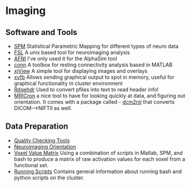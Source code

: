 # Imaging

## Software and Tools

 - [SPM](spm.md) Statistical Parametric Mapping for different types of neuro data 
 - [FSL](fsl.md) A unix based tool for neuroimaging analysis 
 - [AFNI](afni.md) I've only used it for the AlphaSim tool 
 - [conn](conn.md) A toolbox for resting connectivity analysis based in MATLAB 
 - [xjView](xjview.md) A simple tool for displaying images and overlays  
 - [xvfb](xvfb.md) Allows sending graphical output to spot in memory, useful for graphical functionality in cluster environment 
 - [Rdgehdr](http://rsl.stanford.edu/research/software.html) Used to convert pfiles into text to read header info! 
 - [MRICron](http://www.sph.sc.edu/comd/rorden/mricron/install.html) a nice tool to have for looking quickly at data, and figuring out orientation.  It comes with a package called  - [dcm2nii](http://www.sph.sc.edu/comd/rorden/mricron/dcm2nii.html) that converts DICOM-->NIFTII as well.

## Data Preparation

 - [Quality Checking Tools](quality-checking-tools.md) 
 - [Neuroimaging Orientation](neuroimaging-orientation.md) 
 - [Voxel Value Matrix](voxel-value-matrix.md) Using a combination of scripts in Matlab, SPM, and bash to produce a matrix of raw activation values for each voxel from a functional set. 
 - [Running Scripts](running-scripts.md) Contains general information about running bash and python scripts on the cluster.
